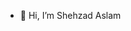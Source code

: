 - 👋 Hi, I’m Shehzad Aslam

<!---
shahrzadaslam/shahrzadaslam is a ✨ special ✨ repository because its `README.md` (this file) appears on your GitHub profile.
You can click the Preview link to take a look at your changes.
--->
